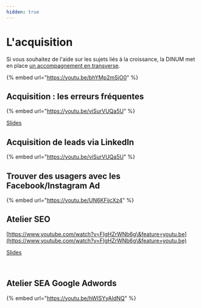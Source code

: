 ```yaml
---
hidden: true
---
```


# L'acquisition

Si vous souhaitez de l'aide sur les sujets liés à la croissance, la DINUM met en place [un accompagnement en transverse](../../../../../solliciter-et-contribuer-a-la-communaute/je-sollicite-de-laide-transverse/growth-hacking-acquisition.md).

{% embed url="https://youtu.be/bhYMp2mSjO0" %}

## Acquisition : les erreurs fréquentes <a href="#acquisition-les-erreurs-frequente" id="acquisition-les-erreurs-frequente"></a>

{% embed url="https://youtu.be/viSurVUQa5U" %}

​[Slides](https://www.evernote.com/l/AslvEJrJC7tNQauNJhmMs6bszDTR3VHwn7c)​

## Acquisition de leads via LinkedIn <a href="#acquisition-de-leads-via-linkedin" id="acquisition-de-leads-via-linkedin"></a>

{% embed url="https://youtu.be/viSurVUQa5U" %}

## Trouver des usagers avec les Facebook/Instagram Ad <a href="#trouver-des-usagers-avec-les-facebook-instagram-a-d" id="trouver-des-usagers-avec-les-facebook-instagram-a-d"></a>

{% embed url="https://youtu.be/UN6KFijcXz4" %}

## Atelier SEO <a href="#atelier-seo" id="atelier-seo"></a>

[https://www.youtube.com/watch?v=FIgHZrWNb6g\&feature=youtu.be](https://www.youtube.com/watch?v=FIgHZrWNb6g\&feature=youtu.be)​

​[Slides](https://docs.google.com/presentation/d/1Z7simVATAxPVsRe9a1V9Fuse2ts4cbV5sTeszxl8anw/edit?usp=sharing)​

​

## Atelier SEA Google Adwords <a href="#atelier-sea-google-adwords" id="atelier-sea-google-adwords"></a>

{% embed url="https://youtu.be/hWISYyAIdNQ" %}

